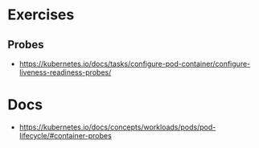 
# Exercises
## Probes
- https://kubernetes.io/docs/tasks/configure-pod-container/configure-liveness-readiness-probes/

# Docs
- https://kubernetes.io/docs/concepts/workloads/pods/pod-lifecycle/#container-probes



